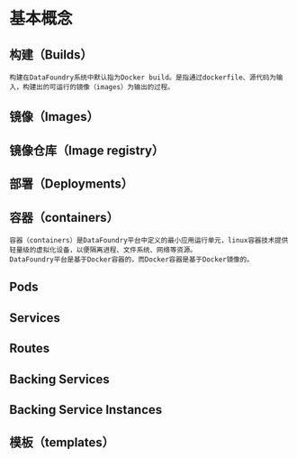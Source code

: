 # 基本概念
## 构建（Builds）
    构建在DataFoundry系统中默认指为Docker build。是指通过dockerfile、源代码为输入，构建出的可运行的镜像（images）为输出的过程。
    
## 镜像（Images）
## 镜像仓库（Image registry）
## 部署（Deployments）
## 容器（containers）
    容器（containers）是DataFoundry平台中定义的最小应用运行单元，linux容器技术提供轻量级的虚拟化设备，以便隔离进程、文件系统、网络等资源。
    DataFoundry平台是基于Docker容器的，而Docker容器是基于Docker镜像的。
## Pods
## Services
## Routes
## Backing Services
## Backing Service Instances
## 模板（templates）





